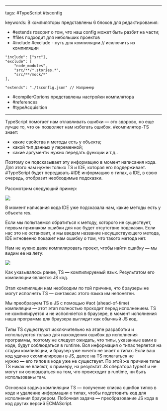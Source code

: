 ____

tags: #TypeScript #tsconfig

keywords:
В компиляторы представлены 6 блоков для редактирования:

* #extends говорит о том, что наш config может быть разбит на части;
* #files подходит для небольших проектов
* #include #exclude - путь для компиляции // исключить из компиляции
```
"include": ["src"],
"exclude": [
	"node_modules",
	"src/**/*.stories.*",
	"src/**/mock/*"
],

"extends": "./tsconfig.json" // Например

```
* #compilerOprions представлены настройки компилятора
* #references 
* #typeAcquisition 

_____

TypeScript помогает нам отлавливать ошибки **—** это здорово, но еще лучше то, что он позволяет нам избегать ошибок. #компилятор-TS знает:
-   какие свойства и методы есть у объекта; 
-   какой тип данных у переменной; 
-   какие аргументы нужно передать функции и т.д.. 

Поэтому он подсказывает эту информацию в момент написания кода. Для этого нам нужен только TS и IDE, которая его поддерживает. #TypeScript будет передавать #IDE информацию о типах, а IDE, в свою очередь, отобразит необходимые подсказки.  
   
Рассмотрим следующий пример:  

![](https://platform.kata.academy/uploads/2022/7/9/Screenshot%202022-08-09%20at%2019.16.12_18_17_56.png)  

В момент написания кода IDE уже подсказала нам, какие методы есть у объекта res. 

Если мы попытаемся обратиться к методу, которого не существует, первым признаком ошибки для нас будет отсутствие подсказки. Если нас это не остановит, и мы введем название несуществующего метода, IDE мгновенно покажет нам ошибку о том, что такого метода нет. 

Нам не нужно даже компилировать проект, чтобы найти ошибку **—** мы видим ее на лету:  

![](https://platform.kata.academy/uploads/2022/7/9/Screenshot%202022-08-09%20at%2019.19.48_18_20_12.png)

Как указывалось ранее, TS **—** компилируемый язык. 
Результатом его компиляции является JS код.  
   
Этап компиляции нам необходим по той причине, что браузеры не могут исполнять 
TS **—** синтаксис этого языка им непонятен. 

Мы преобразуем TS в JS с помощью #aot (ahead-of-time) компиляции **—** этот этап полностью проходит перед исполнением. TS не компилируется и не исполняется в браузере, в момент исполнения наша программа для браузера выглядит как обычный JS код.  
   
Типы TS существуют исключительно на этапе разработки и используются только для нахождения ошибок до исполнения программы, поэтому не следует ожидать, что типы, указанные вами в коде, будут соблюдаться в runtime. Вся информация о типах теряется на стадии компиляции, и браузер уже ничего не знает о типах. Если ваш код удачно скомпилирован в JS, далее на TS полагаться не нужно **—** его типов в коде уже не существует. По этой же причине типы TS никак не влияют, к примеру, на результат JS оператора typeof и не могут ни основываться на том, что происходит в runtime, ни быть использованы там.  
   
Основная задача компиляции TS **—** получение списка ошибок типов в коде и удаление информации о типах, чтобы подготовить код для исполнения браузером. Побочная задача **—** преобразование JS кода в код других версий ECMAScript. 
